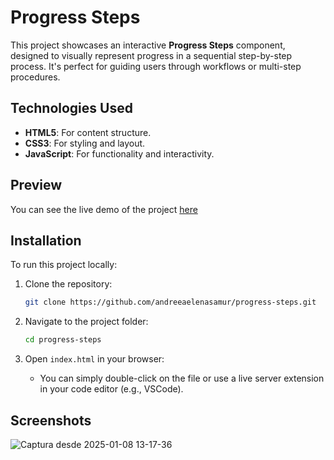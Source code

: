 # Progress Steps

This project showcases an interactive **Progress Steps** component, designed to visually represent progress in a sequential step-by-step process. It's perfect for guiding users through workflows or multi-step procedures.

## Technologies Used
- **HTML5**: For content structure.
- **CSS3**: For styling and layout.
- **JavaScript**: For functionality and interactivity.

## Preview
You can see the live demo of the project [here](https://andreeaelenasamur.github.io/progress-steps/)

## Installation
To run this project locally:

1. Clone the repository:
   ```bash
   git clone https://github.com/andreeaelenasamur/progress-steps.git
   ```

2. Navigate to the project folder:
   ```bash
   cd progress-steps
   ```

3. Open `index.html` in your browser:
   - You can simply double-click on the file or use a live server extension in your code editor (e.g., VSCode).

## Screenshots
![Captura desde 2025-01-08 13-17-36](https://github.com/user-attachments/assets/69c0ff59-a862-4fb0-b9ee-126ee56f525d)
